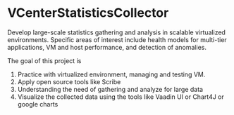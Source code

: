 VCenterStatisticsCollector
==========================

Develop large-scale statistics gathering and analysis in scalable virtualized environments. Specific areas of interest include health models for multi-tier applications, VM and host performance, and detection of anomalies.

The goal of this project is
1. Practice with virtualized environment, managing and testing VM.
2. Apply open source tools like Scribe
3. Understanding the need of gathering and analyze for large data
4. Visualize the collected data using the tools like Vaadin UI or Chart4J or google charts
